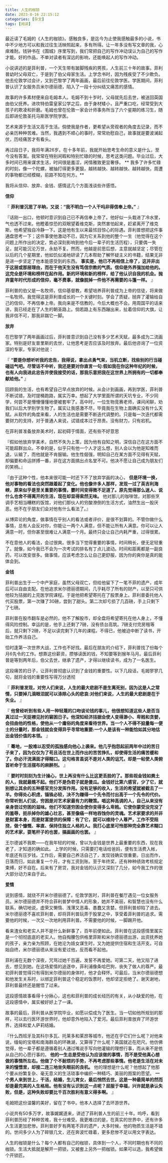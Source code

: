 ```yaml
---
title: 人生的枷锁
date: 2023-8-16 22:15:12
categories: [杂文]
tags: [阅读]
---
```


最近读了毛姆的《人生的枷锁》。感触良多，是迄今为止使我感触最多的小说，书中不少地方可以和我过往生活映照起来，多有所得。让一年多没有写文章的我，心痒难耐。钱钟书在《围城》序里写到，我们常把自己的写作冲动误认为自己的写作才能。好的作品，不单对读者有深远的影响，还能唤起人的写作冲动。 

小说讲述的是菲利普，一个天生带有跛脚残疾的男孩，人生前三十年的故事。菲利普幼时父母双亡，于是到了伯父母家生活。上学念书时，因为残疾受了不少欺负。他去伦敦学过会计，又到巴黎学了两年画画，最后前往伦敦学医。学医期间，菲利普认识了女服务员米尔德丽德，陷入了一段十分纠结又痛苦的感情。

故事的许多素材便来自毛姆本人。毛姆不到十岁时，父母就先后去世，被送回英国由伯父抚养。进坎特伯雷皇家公学之后，由于身材矮小，且严重口吃，经常受到大孩子的欺凌和折磨。毛姆也曾在伦敦一家会计师事务所当了六个星期的练习生，随后即进伦敦圣托马斯医学院学医。

艺术来源于生活又高于生活。倘使我是作者，更希望从旁观者的角度去记录，而不必亲历种种苦难。当然，我遇到不顺心的事时，常常劝慰自己，故事就是要波澜起伏，历经痛苦才有看头。

再过段日子，我将年满26岁。在十多年前，我就开始思考生命的意义是什么，至今没有答案。我常常在特别闲暇和特别忙碌的时候，思考这类问题。毕业过后，大多时间已用来谋求生活，时间很是羞涩，闲情雅致更显奢侈。<span class="under0"> ** 我多了许多忙碌的时刻，像一个陀螺，被抽打得更多更狠，越转越快、越转越快、越转越快，周遭的事物都已经模糊，前路不知在何方。** </span>

我将从信仰、放弃、金钱、感情这几个方面浅谈些许感悟。

**信仰**

『<span class="under0"> **菲利普沉思了半晌，又说：“我不明白一个人干吗非得信奉上帝。”** </span>』

『话刚一出口，他顿时意识到自己已不再信奉上帝了。他好似一头栽进了冷水里，气也透不过来。他瞪着惊恐的双眼望着维克斯，突然害怕起来，赶紧离开了维克斯。他希望独自冷静一下。这是他有生以来最怵目惊心的际遇。菲利普想把这件事通盘思考一下；这件事使他激动不已，因为它关系到他的整个一生（他觉得在这个问题上所作出的决定，势必深刻影响到他今后一辈子的生活历程），只要偶一失足，就可能沉沦万世，永劫不复。然而，他越是前思后想，主意就越坚定；尽管在以后的几个星期里，他如饥似渴地研读了几本帮助了解怀疑主义的书籍，结果无非是进一步坚定了他本能感受到的东西。<span class="under0"> **事实是，他已不再相信上帝了，这并非出于这层或那层理由，而在于他天生没有笃信宗教的气质。信仰是外界强加给他的。这完全是环境和榜样在起作用。新的环境和新的榜样，给了他认识自我的机会。抛弃童年时代形成的信仰，毫不费事，就像脱掉一件他不再需要的斗篷一样。** </span>』

菲利普的伯父是一名牧师，信仰基督教，希望培养菲利普成为上帝的信徒，将来做一名牧师。我觉得这是菲利普成长的一个关键时刻。学会了质疑，抛弃了灌输给自己的信仰，不再信奉上帝。我向来是不信教的，今后大概也不会。用周国平的话来讲，我已经走在了人生的朝圣路上。倘若路上有东西蹦出来，扯着信仰的大旗，让我非信不可，那我非踹它一脚。

**放弃**

在巴黎学了两年画画过后，菲利普意识到自己没有多少艺术天赋，最多成为二流画家。特别是好友普里斯的去世，让他思考是否应该及时放弃。最后他咨询了一位资深的专家，专家对他说：

『<span class="under0"> **“要是你想听听我的忠告，我得说，拿出点勇气来，当机立断，找些别的行当碰碰运气吧。尽管话不中听，我还是要对你直言一句:假如我在你这种年纪的时候，也有人向我进此忠告并使我接受的话，那我乐意把我在这世界上所拥有的一切都奉献给他。”** </span>』

回顾我的生活，也有希望自己早点放弃的时候。从会计到画画，再到学医，菲利普不断试错，及时提桶跑路，属实万幸。想起了大学里面所谓的天坑专业，不少同学，何尝不是懵懵懂懂地便被套牢了。高中时，一位生物竞赛老师，课间闲聊，劝我们以后大学别学生物了。属实让我感激不尽，毕竟我在生物上面确实没有什么天赋。从软件的角度来看，人的生活也是需要不断迭代调整的。只是每一次迭代都需要财力的支持，对于普通人来说，试错成本过于昂贵。没有财力，只有宕机。

在菲利普准备放弃美术时，起初碍于情面，还有些不好意思

『假如他放弃学美术，自然不失为上策，因为他有自知之明，深信自己在这方面不可能超群出众。不幸的是，似乎只有他一个人才这么想，别人会以为他是知难而退，认输了，而他就是不肯服输。他生性倔强，明知自己在某方面不见得有天赋，却偏要和命运拼搏一番，非在这方面搞出点名堂不可。他决不愿让自己成为朋友们的笑柄。』

『由于这种个性，他本来很可能一时还下不了放弃学画的决心，<span class="under0"> **但是环境一换，他对事物的看法也突然跟着起了变化。他也像许多人那样，发现一过了英吉利海峡，原来似乎是至关重要的事情，霎时间变得微不足道了。原先觉得那么迷人、说什么也舍不得离开的生活，现在却显得索然无味。** </span>他对那儿的咖啡馆，对那些烹调手艺相当糟糕的饭馆，对他们那伙人的穷酸潦倒的生活方式，油然生出一股厌恶。他不在乎朋友们会对他有什么看法了。』

从博弈论的角度，做事情在乎别人的看法或者评价，是很不划算的。不管你做什么事情，总有人会反对你，你能让一两个人满意，但不能让所有人满意。你可以让人满意一时，但你甚至很难让人满意一个月。最终只会让自己内耗严重，过得很累。

不在意他人的看法，会过很爽。很多当下觉得重要的事情，时间稍长，便无足轻重了。就像，如今我已不会为一次考试的排名有丁点儿波动。时间和距离都是一副良药，可以改变很多。做事情，应该考虑怎么让自己更舒服，因为你的爽你是真的能体会到。

**金钱**

菲利普出生于一个中产家庭，虽然父母双亡，但给他留下了一笔不菲的遗产，成年后可以自由支配。在他追求米尔德丽德期间，几乎耗尽了所有的财产，以至只可供他较为拮据的上完医学院课程。于是他把希望寄托在了股票身上。菲利普委托他人代买股票，第一次赚了30磅，尝到了甜头。第二次却亏损了几百磅，手上只剩下了七磅。

菲利普在股市翻车是必然的，他不了解股市，却全盘将希望寄托在他人身上，不懂得风险控制。幸运的是，他手上还剩了7磅，没有债台高筑。7磅支付完房租等后，就只剩下2磅，不足以读完剩下几年的课程。不得已，他被迫中断了读书，开始工作养活自己。
      
恰时逢第一次世界大战，工作也不好找。最后在朋友的介绍下，菲利普找了份每个月6先令的工作。想靠这份薪资，攒够读医的钱，不知要等到猴年马月。最后菲利普是等到两年后，伯父去世，继承了遗产，才得以继续读书，成为了一名医生。

这段痛苦的日子，让菲利普彻底认识到了金钱的重要性。以下几段话，毛姆寥寥几句，就将金钱的重要性写得万分透彻

『<span class="under0"> **菲利普发现，对穷人们来说，人生的最大悲剧不是生离死别，因为这是人之常情，只要掉几滴眼泪就可以涤除心头的悲哀:对他们来说，人生的最大悲剧是在于失业。** </span>』

『<span class="under0"> **他曾经听到有些人用一种轻蔑的口吻谈论钱的事儿，他很想知道这些人是否当真过过一天捉襟见肘的窘困日子。他深知经济拮据会使人变得渺小、卑贱和贪婪，会扭曲他的性格，使他从一个庸俗的角度来看待世界。当一个人不得不掂量每一便士的分量时，那金钱就会变得异乎寻常地重要:一个人是该有一种能恰如其分地估出金钱价值的本领。** </span>』

『<span class="under0"> **蓦地，一股难以忍受的孤独感向他心上袭来。他几乎抱怨起前两年中过的苦日子来了，因为仅仅为了苟且活在世上而作出的苦苦挣扎，却使得生活的痛苦缓和了。你必汗流满面才得糊口。这句格言虽说不是对人类的诅咒，却是一帖使人类俯首听命于生活摆布的麻醉剂。** </span>』

『<span class="under0"> **要时时刻刻为生计操心，世上再没有什么比这更丢脸的了。那些视金钱如粪土的人，我就最瞧不起。他们不是伪君子就是傻瓜。金钱好比第六感官，少了它，就别想让其余的五种感官充分发挥作用。没有足够的收入，生活的希望就被截去了一半。你得处心积虑，锱铢必较，决不为赚得一个先令而付出高于一个先令的代价。你常听到人们说，穷困是对艺术家最有力的鞭策。唱这种高调的人，自己从来没有亲身尝过穷困的滋味。他们不知道穷困会使你变得多么卑贱。它使你蒙受没完没了的羞辱，扼杀掉你的雄心壮志，甚至像癌一样地吞蚀你的灵魂。艺术家要求的并非是财富本身，而是财富提供的保障：有了它，就可以维持个人尊严，工作不受阻挠，做个慷慨、率直、保持住独立人格的人。我打心底里可怜那种完全靠艺术糊口的艺术家，耍笔杆子的也罢，搞画画的也罢。** </span>』

王尔德诚不我欺——在我年轻的时候，曾以为金钱是世界上最重要的东西，现在我老了，才知道的确如此。 上学的时候，只需要打电话给爸妈，便有生活费入帐，年底还有压岁钱。工作后，需要自己养活自己了，发现钱确实很重要。日出而作，日落而归，如此重复一个月，才有工资到账。至于年终奖，还有种种绩效考核规定束缚，好不自在。后来有了房贷，我对金钱的认识又深刻了几分，如今我工作的很大部分动力来自于此。

**爱情**

说到感情，就绕不开米尔德丽德了。伦敦学医时，菲利普在餐厅遇见一位女服务员。米尔德丽德并不符合菲利普梦中情人的形象，她并不美丽，和智慧也没有什么联系，确切地说，虚荣又懒惰、浅薄又恶毒、愚蠢又贪婪。但菲利普却陷了进去。米尔德丽德不喜欢菲利普，却将菲利普玩弄于股掌之中，享受着菲利普的追求。需要他的时候，一次又一次地利用菲利普。不需要他的时候，一脚踢开他。

看来渣女和老实人并不是什么新鲜事了，百年前便如此。菲利普在这段感情里属实是一个彻彻底底的老实人。他自掏腰包供格里菲斯和米尔德丽德出游，出资抚养她的孩子，亲力亲为照顾，在她沦为妓女谋生时，又为她提供住宿和生活开支。可自始自终，米尔德丽德从来没有爱过他，反而看不起他。

菲利浦在无数个深夜，咒骂过她千百遍，发誓不再爱她。可第二天，他又陷了进去，想见到她。在这场爱情的追逐中，菲利浦像条哈巴狗，丧失了做人的尊严。最初菲利普觉得只有得到米尔德丽的身体时，他才会释怀。可最后，当米尔德丽德想和他发生关系时，以绑定菲利普这个稳定的饭票时，他却坚定拒绝了。谢天谢地，菲利普最终还是醒悟了过来。

这段感情故事看得十分揪心，这也和菲利普的成长经历的有关，从小缺爱的他，在这段感情中，属实被好好上了一课。

故事的最后，菲利普从医学院毕业，如愿以偿成为了医生。当一切如他所规划的那样，可以去行医环游世界时，他却意外地陷入了爱河。最后菲利普放弃了环游世界，选择和爱人萨莉结婚。


『什么西班牙及其科尔多瓦、托莱多和莱昂等城市，他还在乎它们什么呢？对他来说，缅甸的宝塔和南海群岛的环礁湖，又算得了什么呢？美国就近在咫尺。他仿佛觉得，他一辈子都是遵循着别人通过嘴说手写向他灌输的理想行事，而从来不是依从自己的心愿行事的。<span class="under0"> **他的一生总是受他认为应该做的事情，而不是受他真心想做的事情所左右。他做了个不耐烦的手势，不再考虑那些事情。他老是生活在对未来的憧憬里，却接二连三地坐失眼前的良机。** </span>他的理想是什么呢？他想起了他那个要从纷繁复杂、毫无意义的生活琐事中编织一种精巧、美丽的图案的愿望。<span class="under0"> **一个男人来到世上，干活，结婚，生儿育女，最后悄然去世。这是一种最简单的然而却是最完美的人生格局。他有没有认识到这一点呢？屈服于幸福，兴许就是承认失败，但是，这种失败却要比千百次胜利有意义得多啊。** </span>』

毛姆把这份温馨的美好，留在了书中。他本人选择了去环游世界。

小说共有50多万字，故事娓娓道来，讲述了菲利普人生的前三十年。呜呼，看到菲利普历经了种种苦难，我十分难受。我更难过的是，在真实的世界中，还有许多人生活更加悲惨。菲利普好歹有两笔不菲的遗产，大多时候，他的物质生活是不错的。世间多少人为了碎银几文，还在奔波忙碌着，更多悲惨不足以用文字表达。

人生的枷锁是什么？每个人都有自己的枷锁，具体到一个人，不同时期也有不同的枷锁。生活大抵就是解开一把锁，又被套上另外一把枷锁。如果可以选，我希望做个开锁匠。


